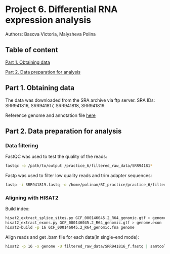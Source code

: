 # Project 6. Differential RNA expression analysis

Authors: Basova Victoria, Malysheva Polina 

## Table of content

[Part 1. Obtaining data](#part-1-obtaining-data)

[Part 2. Data preparation for analysis](#part-2-data-preparation-for-analysis)

## Part 1. Obtaining data

The data was downloaded from the SRA archive via ftp server. SRA IDs: SRR941816, SRR941817, SRR941818, SRR941819.

Reference genome and annotation file [here](https://ftp.ncbi.nlm.nih.gov/genomes/all/GCF/000/146/045/GCF_000146045.2_R64/)

## Part 2. Data preparation for analysis

### Data filtering

FastQC was used to test the quality of the reads:

```bash
fastqc -o /path/to/output /practice_6/filtered_raw_data/SRR94181*
```

Fastp was used to filter low quality reads and trim adapter sequences:

```bash
fastp -i SRR941819.fastq -o /home/polinam/BI_practice/practice_6/filtered_raw_data/SRR941819_f.fastq
```

### Aligning with HISAT2

Build index:

```bash
hisat2_extract_splice_sites.py GCF_000146045.2_R64_genomic.gtf > genome.ss
hisat2_extract_exons.py GCF_000146045.2_R64_genomic.gtf > genome.exon
hisat2-build -p 16 GCF_000146045.2_R64_genomic.fna genome
```

Align reads and get .bam file for each data(in single-end mode):

```bash
hisat2 -p 16 -x genome -U filtered_raw_data/SRR941816_f.fastq | samtools sort > SRR941816_out.bam 
```
